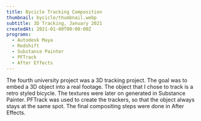 ```yaml
---
title: Bycicle Tracking Composition
thumbnail: bycicle/thumbnail.webp
subtitle: 3D Tracking, January 2021
createdAt: 2021-01-00T00:00:00Z
programs:
  - Autodesk Maya
  - Redshift
  - Substance Painter
  - PFTrack
  - After Effects
---
```


The fourth university project was a 3D tracking project. The goal was to embed a 3D object into a real footage.
The object that I chose to track is a retro styled bicycle. The textures were later on generated in Substance Painter.
PFTrack was used to create the trackers, so that the object always stays at the same spot.
The final compositing steps were done in After Effects.

<view-on-link href="https://www.youtube.com/watch?v=PkKU9GS_rfk" icon="mdi-youtube" name="YouTube" color="#FF001C"></view-on-link>
<view-on-link href="https://www.artstation.com/artwork/D5o4Y0" icon="mdi-artstation" name="ArtStation" color="#00AFEB"></view-on-link>

<asset-video src="bycicle/splitscreen.mp4"></asset-video>

<asset-image src="bycicle/front.jpg" alt="Bycicle front view"></asset-image>
<asset-image src="bycicle/rear.jpg" alt="Bycicle rearview"></asset-image>
<asset-image src="bycicle/top.jpg" alt="Bycicle top view"></asset-image>
